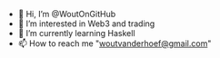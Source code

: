 - 👋 Hi, I’m @WoutOnGitHub
- 👀 I’m interested in Web3 and trading
- 🌱 I’m currently learning Haskell
- 📫 How to reach me "woutvanderhoef@gmail.com"

<!---
WoutOnGitHub/WoutOnGitHub is a ✨ special ✨ repository because its `README.md` (this file) appears on your GitHub profile.
You can click the Preview link to take a look at your changes.
--->
